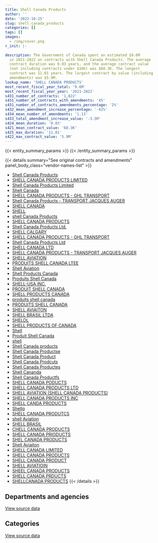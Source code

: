 ```yaml
---
title: Shell Canada Products
author: ''
date: '2022-10-25'
slug: shell_canada_products
categories: []
tags: []
images:
  - /img/cover.png
r_init: |-
  
description: The Government of Canada spent an estimated $9.6M
  in 2021-2022 on contracts with Shell Canada Products. The average
  contract duration was 0.03 years, and the average contract value
  (not including contracts under $10k) was $68.3K. The longest
  contract was 11.01 years. The largest contract by value (including
  amendments) was $5.9M.
lookup_name: 'SHELL CANADA PRODUCTS'
most_recent_fiscal_year_total: '9.6M'
most_recent_fiscal_year_year: '2021-2022'
s431_number_of_contracts: '1,822'
s431_number_of_contracts_with_amendments: '45'
s431_number_of_contracts_amendments_percentage: '2%'
s432_mean_amendment_increase_percentage: '-42%'
s434_mean_number_of_amendments: '1.13'
s433_total_amendment_increase_value: '-3.5M'
s424_mean_duration: '0.03'
s421_mean_contract_value: '68.3K'
s425_max_duration: '11.01'
s422_max_contract_value: '5.9M'
---
```


<script src="/rmarkdown-libs/htmlwidgets/htmlwidgets.js"></script>
<link href="/rmarkdown-libs/datatables-css/datatables-crosstalk.css" rel="stylesheet" />
<script src="/rmarkdown-libs/datatables-binding/datatables.js"></script>
<script src="/rmarkdown-libs/jquery/jquery-3.6.0.min.js"></script>
<link href="/rmarkdown-libs/dt-core-bootstrap/css/dataTables.bootstrap.min.css" rel="stylesheet" />
<link href="/rmarkdown-libs/dt-core-bootstrap/css/dataTables.bootstrap.extra.css" rel="stylesheet" />
<script src="/rmarkdown-libs/dt-core-bootstrap/js/jquery.dataTables.min.js"></script>
<script src="/rmarkdown-libs/dt-core-bootstrap/js/dataTables.bootstrap.min.js"></script>
<link href="/rmarkdown-libs/crosstalk/css/crosstalk.min.css" rel="stylesheet" />
<script src="/rmarkdown-libs/crosstalk/js/crosstalk.min.js"></script>
<script src="/rmarkdown-libs/htmlwidgets/htmlwidgets.js"></script>
<link href="/rmarkdown-libs/datatables-css/datatables-crosstalk.css" rel="stylesheet" />
<script src="/rmarkdown-libs/datatables-binding/datatables.js"></script>
<script src="/rmarkdown-libs/jquery/jquery-3.6.0.min.js"></script>
<link href="/rmarkdown-libs/dt-core-bootstrap/css/dataTables.bootstrap.min.css" rel="stylesheet" />
<link href="/rmarkdown-libs/dt-core-bootstrap/css/dataTables.bootstrap.extra.css" rel="stylesheet" />
<script src="/rmarkdown-libs/dt-core-bootstrap/js/jquery.dataTables.min.js"></script>
<script src="/rmarkdown-libs/dt-core-bootstrap/js/dataTables.bootstrap.min.js"></script>
<link href="/rmarkdown-libs/crosstalk/css/crosstalk.min.css" rel="stylesheet" />
<script src="/rmarkdown-libs/crosstalk/js/crosstalk.min.js"></script>

{{< entity_summary_params >}}
{{< /entity_summary_params >}}

{{< details summary="See original contracts and amendments" panel_body_class="vendor-names-list" >}}
- [Shell Canada Products](https://search.open.canada.ca/en/ct/?sort=contract_value_f%20desc&page=1&search_text=%22Shell%20Canada%20Products%22)
- [SHELL CANADA PRODUCTS LIMITED](https://search.open.canada.ca/en/ct/?sort=contract_value_f%20desc&page=1&search_text=%22SHELL%20CANADA%20PRODUCTS%20LIMITED%22)
- [Shell Canada Products Limited](https://search.open.canada.ca/en/ct/?sort=contract_value_f%20desc&page=1&search_text=%22Shell%20Canada%20Products%20Limited%22)
- [Shell Canada](https://search.open.canada.ca/en/ct/?sort=contract_value_f%20desc&page=1&search_text=%22Shell%20Canada%22)
- [SHELL CANADA PRODUCTS - GHL TRANSPORT](https://search.open.canada.ca/en/ct/?sort=contract_value_f%20desc&page=1&search_text=%22SHELL%20CANADA%20PRODUCTS%20-%20GHL%20TRANSPORT%22)
- [Shell Canada Products - TRANSPORT JACQUES AUGER](https://search.open.canada.ca/en/ct/?sort=contract_value_f%20desc&page=1&search_text=%22Shell%20Canada%20Products%20-%20TRANSPORT%20JACQUES%20AUGER%22)
- [SHELL CANADA](https://search.open.canada.ca/en/ct/?sort=contract_value_f%20desc&page=1&search_text=%22SHELL%20CANADA%22)
- [SHELL](https://search.open.canada.ca/en/ct/?sort=contract_value_f%20desc&page=1&search_text=%22SHELL%22)
- [shell Canada Products](https://search.open.canada.ca/en/ct/?sort=contract_value_f%20desc&page=1&search_text=%22shell%20Canada%20Products%22)
- [SHELL CANADA PRODUCTS](https://search.open.canada.ca/en/ct/?sort=contract_value_f%20desc&page=1&search_text=%22SHELL%20CANADA%20PRODUCTS%22)
- [Shell Canada Products Ltd.](https://search.open.canada.ca/en/ct/?sort=contract_value_f%20desc&page=1&search_text=%22Shell%20Canada%20Products%20Ltd.%22)
- [SHELL CALGARY](https://search.open.canada.ca/en/ct/?sort=contract_value_f%20desc&page=1&search_text=%22SHELL%20CALGARY%22)
- [SHELL CANADA PRODUCTS - GHL TRANSPORT](https://search.open.canada.ca/en/ct/?sort=contract_value_f%20desc&page=1&search_text=%22SHELL%20CANADA%20PRODUCTS%20%20-%20GHL%20TRANSPORT%22)
- [Shell Canada Products Ltd](https://search.open.canada.ca/en/ct/?sort=contract_value_f%20desc&page=1&search_text=%22Shell%20Canada%20Products%20Ltd%22)
- [SHELL CANADA LTD](https://search.open.canada.ca/en/ct/?sort=contract_value_f%20desc&page=1&search_text=%22SHELL%20CANADA%20LTD%22)
- [SHELL CANADA PRODUCTS - TRANSPORT JACQUES AUGER](https://search.open.canada.ca/en/ct/?sort=contract_value_f%20desc&page=1&search_text=%22SHELL%20CANADA%20PRODUCTS%20-%20TRANSPORT%20JACQUES%20AUGER%22)
- [SHELL AVIATION](https://search.open.canada.ca/en/ct/?sort=contract_value_f%20desc&page=1&search_text=%22SHELL%20AVIATION%22)
- [PRODUITS SHELL CANADA LTEE](https://search.open.canada.ca/en/ct/?sort=contract_value_f%20desc&page=1&search_text=%22PRODUITS%20SHELL%20CANADA%20LTEE%22)
- [Shell Aviation](https://search.open.canada.ca/en/ct/?sort=contract_value_f%20desc&page=1&search_text=%22Shell%20Aviation%22)
- [Shell Products Canada](https://search.open.canada.ca/en/ct/?sort=contract_value_f%20desc&page=1&search_text=%22Shell%20Products%20Canada%22)
- [Produits Shell Canada](https://search.open.canada.ca/en/ct/?sort=contract_value_f%20desc&page=1&search_text=%22Produits%20Shell%20Canada%22)
- [SHELL-USA INC.](https://search.open.canada.ca/en/ct/?sort=contract_value_f%20desc&page=1&search_text=%22SHELL-USA%20INC.%22)
- [PRODUIT SHELL CANADA](https://search.open.canada.ca/en/ct/?sort=contract_value_f%20desc&page=1&search_text=%22PRODUIT%20SHELL%20CANADA%22)
- [SHELL PRODUCTS CANADA](https://search.open.canada.ca/en/ct/?sort=contract_value_f%20desc&page=1&search_text=%22SHELL%20PRODUCTS%20CANADA%22)
- [produits shell canada](https://search.open.canada.ca/en/ct/?sort=contract_value_f%20desc&page=1&search_text=%22produits%20shell%20canada%22)
- [PRODUITS SHELL CANADA](https://search.open.canada.ca/en/ct/?sort=contract_value_f%20desc&page=1&search_text=%22PRODUITS%20SHELL%20CANADA%22)
- [SHELL AVIAITON](https://search.open.canada.ca/en/ct/?sort=contract_value_f%20desc&page=1&search_text=%22SHELL%20AVIAITON%22)
- [SHELL BRASIL LTDA](https://search.open.canada.ca/en/ct/?sort=contract_value_f%20desc&page=1&search_text=%22SHELL%20BRASIL%20LTDA%22)
- [SHELOL](https://search.open.canada.ca/en/ct/?sort=contract_value_f%20desc&page=1&search_text=%22SHELOL%22)
- [SHELL PRODUCTS OF CANADA](https://search.open.canada.ca/en/ct/?sort=contract_value_f%20desc&page=1&search_text=%22SHELL%20PRODUCTS%20OF%20CANADA%22)
- [Shell](https://search.open.canada.ca/en/ct/?sort=contract_value_f%20desc&page=1&search_text=%22Shell%22)
- [Produit Shell Canada](https://search.open.canada.ca/en/ct/?sort=contract_value_f%20desc&page=1&search_text=%22Produit%20Shell%20Canada%22)
- [shell](https://search.open.canada.ca/en/ct/?sort=contract_value_f%20desc&page=1&search_text=%22shell%22)
- [Shell Canada products](https://search.open.canada.ca/en/ct/?sort=contract_value_f%20desc&page=1&search_text=%22Shell%20Canada%20products%22)
- [Shell Canada Productse](https://search.open.canada.ca/en/ct/?sort=contract_value_f%20desc&page=1&search_text=%22Shell%20Canada%20Productse%22)
- [Shell Canada Product](https://search.open.canada.ca/en/ct/?sort=contract_value_f%20desc&page=1&search_text=%22Shell%20Canada%20Product%22)
- [Shell Canada Prodcuts](https://search.open.canada.ca/en/ct/?sort=contract_value_f%20desc&page=1&search_text=%22Shell%20Canada%20Prodcuts%22)
- [Shell Canada Productes](https://search.open.canada.ca/en/ct/?sort=contract_value_f%20desc&page=1&search_text=%22Shell%20Canada%20Productes%22)
- [Shell Cananda](https://search.open.canada.ca/en/ct/?sort=contract_value_f%20desc&page=1&search_text=%22Shell%20Cananda%22)
- [Shell Canada Productfs](https://search.open.canada.ca/en/ct/?sort=contract_value_f%20desc&page=1&search_text=%22Shell%20Canada%20Productfs%22)
- [SHELL CANADA PODUCTS](https://search.open.canada.ca/en/ct/?sort=contract_value_f%20desc&page=1&search_text=%22SHELL%20CANADA%20PODUCTS%22)
- [SHELL CANADA PRODUCTS LTD](https://search.open.canada.ca/en/ct/?sort=contract_value_f%20desc&page=1&search_text=%22SHELL%20CANADA%20PRODUCTS%20LTD%22)
- [SHELL AVIATION (SHELL CANADA PRODUCTS)](https://search.open.canada.ca/en/ct/?sort=contract_value_f%20desc&page=1&search_text=%22SHELL%20AVIATION%20%28SHELL%20CANADA%20PRODUCTS%29%22)
- [SHELL CANADA PRODUCTS INC](https://search.open.canada.ca/en/ct/?sort=contract_value_f%20desc&page=1&search_text=%22SHELL%20CANADA%20PRODUCTS%20INC%22)
- [SHELL CANDA PRODUCTS](https://search.open.canada.ca/en/ct/?sort=contract_value_f%20desc&page=1&search_text=%22SHELL%20CANDA%20PRODUCTS%22)
- [Shellq](https://search.open.canada.ca/en/ct/?sort=contract_value_f%20desc&page=1&search_text=%22Shellq%22)
- [SHELL CANADA PRODUTCS](https://search.open.canada.ca/en/ct/?sort=contract_value_f%20desc&page=1&search_text=%22SHELL%20CANADA%20PRODUTCS%22)
- [shell Aviation](https://search.open.canada.ca/en/ct/?sort=contract_value_f%20desc&page=1&search_text=%22shell%20Aviation%22)
- [SHELL BRASIL](https://search.open.canada.ca/en/ct/?sort=contract_value_f%20desc&page=1&search_text=%22SHELL%20BRASIL%22)
- [CHELL CANADA PRODUCTS](https://search.open.canada.ca/en/ct/?sort=contract_value_f%20desc&page=1&search_text=%22CHELL%20CANADA%20PRODUCTS%22)
- [SHELL CANADA PRIODUCTS](https://search.open.canada.ca/en/ct/?sort=contract_value_f%20desc&page=1&search_text=%22SHELL%20CANADA%20PRIODUCTS%22)
- [SHEL CANADA PRODUCTS](https://search.open.canada.ca/en/ct/?sort=contract_value_f%20desc&page=1&search_text=%22SHEL%20CANADA%20PRODUCTS%22)
- [Shell Aviaiton](https://search.open.canada.ca/en/ct/?sort=contract_value_f%20desc&page=1&search_text=%22Shell%20Aviaiton%22)
- [SHELL CANADA LIMITED](https://search.open.canada.ca/en/ct/?sort=contract_value_f%20desc&page=1&search_text=%22SHELL%20CANADA%20LIMITED%22)
- [SHELL CANADA PRODUCTS](https://search.open.canada.ca/en/ct/?sort=contract_value_f%20desc&page=1&search_text=%22SHELL%20%20CANADA%20PRODUCTS%22)
- [SHELL CANADA PRODUCT](https://search.open.canada.ca/en/ct/?sort=contract_value_f%20desc&page=1&search_text=%22SHELL%20CANADA%20PRODUCT%22)
- [SHELL AVIATIOIN](https://search.open.canada.ca/en/ct/?sort=contract_value_f%20desc&page=1&search_text=%22SHELL%20AVIATIOIN%22)
- [SHEEL CANADA PRODUCTS](https://search.open.canada.ca/en/ct/?sort=contract_value_f%20desc&page=1&search_text=%22SHEEL%20CANADA%20PRODUCTS%22)
- [SHELL CANADA PRDUCTS](https://search.open.canada.ca/en/ct/?sort=contract_value_f%20desc&page=1&search_text=%22SHELL%20CANADA%20PRDUCTS%22)
- [SHELLCANADA PRODUCTS](https://search.open.canada.ca/en/ct/?sort=contract_value_f%20desc&page=1&search_text=%22SHELLCANADA%20PRODUCTS%22)
{{< /details >}}

## Departments and agencies

<div id="htmlwidget-1" style="width:100%;height:auto;" class="datatables html-widget"></div>
<script type="application/json" data-for="htmlwidget-1">{"x":{"style":"bootstrap","filter":"none","vertical":false,"data":[["<a href=\"/departments/dfo-mpo/\">Fisheries and Oceans Canada<\/a>","<a href=\"/departments/dnd-mdn/\">National Defence<\/a>","<a href=\"/departments/nrc-cnrc/\">National Research Council Canada<\/a>","<a href=\"/departments/rcmp-grc/\">Royal Canadian Mounted Police<\/a>","<a href=\"/departments/tc/\">Transport Canada<\/a>"],[0,82144080.48,null,775651.41,33900],[39174.5,7124873.72,22619.44,943150.88,46000],[null,5313096.99,null,903448.38,null],[null,8674685.89,null,897461.2,null]],"container":"<table class=\"table table-striped table-hover row-border order-column display\">\n  <thead>\n    <tr>\n      <th>Department<\/th>\n      <th>2018-2019<\/th>\n      <th>2019-2020<\/th>\n      <th>2020-2021<\/th>\n      <th>2021-2022<\/th>\n    <\/tr>\n  <\/thead>\n<\/table>","options":{"order":[[4,"desc"]],"pageLength":10,"autoWidth":true,"columnDefs":[{"targets":1,"render":"function(data, type, row, meta) {\n    return type !== 'display' ? data : DTWidget.formatCurrency(data, \"$\", 2, 3, \",\", \".\", true, null);\n  }"},{"targets":2,"render":"function(data, type, row, meta) {\n    return type !== 'display' ? data : DTWidget.formatCurrency(data, \"$\", 2, 3, \",\", \".\", true, null);\n  }"},{"targets":3,"render":"function(data, type, row, meta) {\n    return type !== 'display' ? data : DTWidget.formatCurrency(data, \"$\", 2, 3, \",\", \".\", true, null);\n  }"},{"targets":4,"render":"function(data, type, row, meta) {\n    return type !== 'display' ? data : DTWidget.formatCurrency(data, \"$\", 2, 3, \",\", \".\", true, null);\n  }"},{"width":"16%","targets":[1,2,3,4]},{"className":"dt-right","targets":[1,2,3,4]}],"orderClasses":false}},"evals":["options.columnDefs.0.render","options.columnDefs.1.render","options.columnDefs.2.render","options.columnDefs.3.render"],"jsHooks":[]}</script>
<p class="text-right">
<a href="https://github.com/GoC-Spending/contracts-data/tree/main/data/out/vendors/shell_canada_products/summary_by_fiscal_year_by_department.csv" class="source-data-link btn btn-link">View source data</a>
</p>

## Categories

<div id="htmlwidget-2" style="width:100%;height:auto;" class="datatables html-widget"></div>
<script type="application/json" data-for="htmlwidget-2">{"x":{"style":"bootstrap","filter":"none","vertical":false,"data":[["<a href=\"/categories/facilities_and_construction/\">Facilities and construction<\/a>","<a href=\"/categories/defence/\">Defence<\/a>","<a href=\"/categories/transportation_and_logistics/\">Transportation and logistics<\/a>","<a href=\"/categories/industrial_products_and_services/\">Industrial products and services<\/a>"],[null,81991170.52,809551.41,152909.96],[31382.86,7093490.86,1050944.82,null],[null,5313096.99,903448.38,null],[null,8674685.89,897461.2,null]],"container":"<table class=\"table table-striped table-hover row-border order-column display\">\n  <thead>\n    <tr>\n      <th>Category<\/th>\n      <th>2018-2019<\/th>\n      <th>2019-2020<\/th>\n      <th>2020-2021<\/th>\n      <th>2021-2022<\/th>\n    <\/tr>\n  <\/thead>\n<\/table>","options":{"order":[[4,"desc"]],"dom":"t","pageLength":30,"autoWidth":true,"columnDefs":[{"targets":1,"render":"function(data, type, row, meta) {\n    return type !== 'display' ? data : DTWidget.formatCurrency(data, \"$\", 2, 3, \",\", \".\", true, null);\n  }"},{"targets":2,"render":"function(data, type, row, meta) {\n    return type !== 'display' ? data : DTWidget.formatCurrency(data, \"$\", 2, 3, \",\", \".\", true, null);\n  }"},{"targets":3,"render":"function(data, type, row, meta) {\n    return type !== 'display' ? data : DTWidget.formatCurrency(data, \"$\", 2, 3, \",\", \".\", true, null);\n  }"},{"targets":4,"render":"function(data, type, row, meta) {\n    return type !== 'display' ? data : DTWidget.formatCurrency(data, \"$\", 2, 3, \",\", \".\", true, null);\n  }"},{"width":"16%","targets":[1,2,3,4]},{"className":"dt-right","targets":[1,2,3,4]}],"orderClasses":false,"lengthMenu":[10,25,30,50,100]}},"evals":["options.columnDefs.0.render","options.columnDefs.1.render","options.columnDefs.2.render","options.columnDefs.3.render"],"jsHooks":[]}</script>
<p class="text-right">
<a href="https://github.com/GoC-Spending/contracts-data/tree/main/data/out/vendors/shell_canada_products/summary_by_fiscal_year_by_category.csv" class="source-data-link btn btn-link">View source data</a>
</p>
